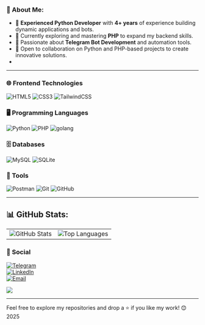 ### 💫 About Me:
- 🐍 **Experienced Python Developer** with **4+ years** of experience building dynamic applications and bots.  
- 🧠 Currently exploring and mastering **PHP** to expand my backend skills.  
- 🤖 Passionate about **Telegram Bot Development** and automation tools.  
- 🤝 Open to collaboration on Python and PHP-based projects to create innovative solutions.
- 
---

### 🌐 Frontend Technologies
<p align="left">
  <img src="https://img.shields.io/badge/html5-%23E34F26.svg?style=for-the-badge&logo=html5&logoColor=white" alt="HTML5"/>
  <img src="https://img.shields.io/badge/css3-%231572B6.svg?style=for-the-badge&logo=css3&logoColor=white" alt="CSS3"/>
  <img src="https://img.shields.io/badge/tailwindcss-%2338B2AC.svg?style=for-the-badge&logo=tailwind-css&logoColor=white" alt="TailwindCSS"/>
</p>

### 🖥️ Programming Languages
<p align="left">
  <img src="https://img.shields.io/badge/python-3670A0?style=for-the-badge&logo=python&logoColor=ffdd54" alt="Python"/>
  <img src="https://img.shields.io/badge/php-%23777BB4.svg?style=for-the-badge&logo=php&logoColor=white" alt="PHP"/>
  <img src="https://img.shields.io/badge/go-%2300ADD8.svg?style=for-the-badge&logo=go&logoColor=white" alt="golang"/>

</p>

### 🗄️ Databases
<p align="left">
  <img src="https://img.shields.io/badge/mysql-4479A1.svg?style=for-the-badge&logo=mysql&logoColor=white" alt="MySQL"/>
  <img src="https://img.shields.io/badge/sqlite-%2307405e.svg?style=for-the-badge&logo=sqlite&logoColor=white" alt="SQLite">
</p>

### 🔧 Tools
<p align="left">
  <img src="https://img.shields.io/badge/Postman-FF6C37?style=for-the-badge&logo=postman&logoColor=white" alt="Postman">
  <img src="https://img.shields.io/badge/git-%23F05033.svg?style=for-the-badge&logo=git&logoColor=white" alt="Git"/>
  <img src="https://img.shields.io/badge/github-%23121011.svg?style=for-the-badge&logo=github&logoColor=white" alt="GitHub"/>
</p>

---
## 📊 GitHub Stats:
<table>
  <tr>
    <td>
      <img src="https://github-readme-stats.vercel.app/api?username=rezamardaniDev&theme=algolia&hide_border=false&include_all_commits=true&count_private=true" alt="GitHub Stats"/>
    </td>
    <td>
      <img src="https://github-readme-stats.vercel.app/api/top-langs/?username=rezamardaniDev&theme=algolia&hide_border=false&include_all_commits=true&count_private=true&layout=compact" alt="Top Languages"/>
    </td>
  </tr>
</table>


### 🤙 Social
[![Telegram](https://img.shields.io/badge/Telegram-2CA5E0?logo=telegram&logoColor=white)](https://t.me/DevSector)  
[![LinkedIn](https://img.shields.io/badge/LinkedIn-blue?logo=linkedin&logoColor=white)](https://www.linkedin.com/in/rezamardani/)  
[![Email](https://img.shields.io/badge/Email-D14836?logo=gmail&logoColor=white)](mailto:mardanireza30@gmail.com)  

[![](https://visitcount.itsvg.in/api?id=rezamardaniDev&icon=0&color=9)](https://visitcount.itsvg.in)

---
Feel free to explore my repositories and drop a ⭐ if you like my work! 😊
2025
